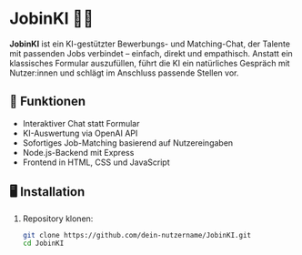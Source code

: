 # JobinKI 🤖💼

**JobinKI** ist ein KI-gestützter Bewerbungs- und Matching-Chat, der Talente mit passenden Jobs verbindet – einfach, direkt und empathisch. Anstatt ein klassisches Formular auszufüllen, führt die KI ein natürliches Gespräch mit Nutzer:innen und schlägt im Anschluss passende Stellen vor.

## 🔧 Funktionen

- Interaktiver Chat statt Formular
- KI-Auswertung via OpenAI API
- Sofortiges Job-Matching basierend auf Nutzereingaben
- Node.js-Backend mit Express
- Frontend in HTML, CSS und JavaScript

## 🖥️ Installation

1. Repository klonen:
   ```bash
   git clone https://github.com/dein-nutzername/JobinKI.git
   cd JobinKI
